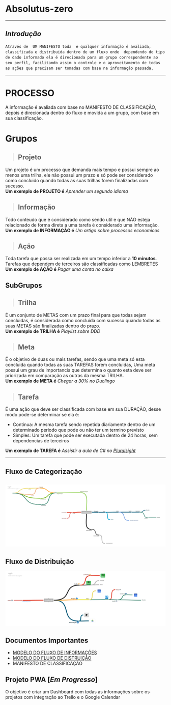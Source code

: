 # Absolutus-zero
---

## _Introdução_
`` Através de  UM MANIFESTO toda  e qualquer informação é avaliada, classificada e distribuida dentro de um fluxo onde 
dependendo do tipo de dado informado ela é direcionada para um grupo correspondente ao seu perfil, facilitando assim o controle e o aproveitamento de todas as ações que precisam ser tomadas com base na informação passada. ``

---

# PROCESSO

A informação é avaliada com base no MANIFESTO DE CLASSIFICAÇÃO, depois é direcionada dentro do fluxo e movida a um grupo, com base em sua classificação.

# Grupos
 > ##  Projeto
 Um projeto é um processo que demanda mais tempo e possui sempre ao menos uma trilha, ele não possui um prazo e só pode ser considerado como concluido quando todas as suas trilhas forem finalizadas com sucesso.  
 **Um exemplo de PROJETO é**  _Aprender um segundo idioma_


> ## Informação
Todo conteudo que é considerado como sendo util e que NÃO esteja relacionado de forma direta a uma tarefa é considerado uma informação.  
**Um exemplo de INFORMAÇÃO é** _Um artigo sobre processos economicos_

> ## Ação
Toda tarefa que possa ser realizada em um tempo inferior a **10 minutos**. Tarefas que dependem de terceiros são classificadas como LEMBRETES
**Um exemplo de AÇÃO é** _Pagar uma conta no caixa_

## SubGrupos
> ## Trilha
É um conjunto de METAS com um prazo final para que todas sejam concluidas, é considerada como concluida com sucesso quando todas as suas METAS são finalizadas dentro do prazo.  
**Um exemplo de TRILHA é** _Playlist sobre DDD_
> ## Meta
 É o objetivo de duas ou mais tarefas, sendo que uma meta só esta concluida quando todas as suas TAREFAS forem concluidas,
 Uma meta possui um grau de importancia que determina o quanto esta deve ser priorizada em comparação as outras da mesma TRILHA.  
 **Um exemplo de META é** _Chegar a 30% no Duolingo_

> ## Tarefa
É uma ação que deve ser classificada com base em sua DURAÇÃO, desse modo pode-se determinar se ela é:
 - Continua: A mesma tarefa sendo repetida diariamente dentro de um determinado periodo que pode ou não ter um termino previsto
 - Simples: Um tarefa que pode ser executada dentro de 24 horas, sem dependencias de terceiros  

**Um exemplo de TAREFA é** _Assistir a aula de C# no [Pluralsight]( pluralsight.com)_

---

## Fluxo de Categorização
![Fluxograma](docs/manifesto.png)
---
## Fluxo de Distribuição
![Fluxograma](docs/dist.png)

## Documentos Importantes
- [MODELO DO FLUXO DE INFORMAÇÕES](https://coggle.it/diagram/Wc0tvUyLwQABrKsl)  
- [MODELO DO FLUXO DE DISTRUIÇÃO](https://coggle.it/diagram/Wc55LSY9AQABlewQ)
- MANIFESTO DE CLASSIFICAÇÃO


## Projeto PWA [_Em Progresso_]

 O objetivo é criar um Dashboard com todas as informações sobre os projetos com integração ao Trello e o Google Calendar



